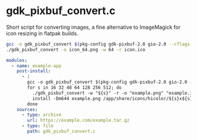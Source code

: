 # gdk_pixbuf_convert.c

Short script for converting images, a fine alternative to ImageMagick for icon resizing in flatpak builds.

```sh
gcc -o gdk_pixbuf_convert $(pkg-config gdk-pixbuf-2.0 gio-2.0 --cflags --libs) ./gdk_pixbuf_convert.c
./gdk_pixbuf_convert -o icon_64.png -w 64 -r icon.ico
```

```yaml
modules:
  - name: example-app
    post-install:
      - |
        gcc -o gdk_pixbuf_convert $(pkg-config gdk-pixbuf-2.0 gio-2.0 --cflags --libs) gdk_pixbuf_convert.c
        for s in 16 32 48 64 128 256 512; do
          ./gdk_pixbuf_convert -w "${s}" -r -o "example.png" "example.ico"
          install -Dm644 example.png /app/share/icons/hicolor/${s}x${s}/apps/example.png"
        done
    sources:
      - type: archive
        url: https://example.com/example.tar.gz
      - type: file
        path: gdk_pixbuf_convert.c
    
```
